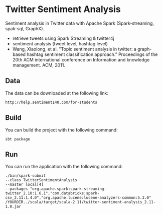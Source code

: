Twitter Sentiment Analysis
==========================

Sentiment analysis in Twitter data with Apache Spark (Spark-streaming, spak-sql, GraphX).
 
* retrieve tweets using Spark Streaming & twitter4j
* sentiment analysis (tweet level, hashtag level)
* Wang, Xiaolong, et al. "Topic sentiment analysis in twitter: a graph-based hashtag sentiment classification approach." 
  Proceedings of the 20th ACM international conference on Information and knowledge management. ACM, 2011.

Data
------------

The data can be downloaded at the following link:

    http://help.sentiment140.com/for-students
	

Build
------------

You can build the project with the following command:

    sbt package



Run
------------

You can run the application with the following command:

    ./bin/spark-submit   
	--class TwitterSentimentAnalysis   
	--master local[4]   
	--packages "org.apache.spark:spark-streaming-twitter_2.10:1.6.1","com.databricks:spark-csv_2.11:1.4.0","org.apache.lucene:lucene-analyzers-common:5.3.0"  
	/YOURDIR../scala/target/scala-2.11/twitter-sentiment-analysis_2.11-1.0.jar